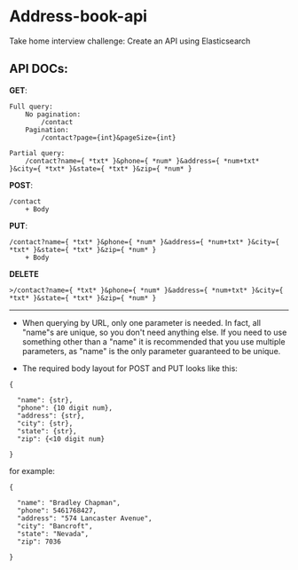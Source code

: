 # Address-book-api
Take home interview challenge: Create an API using Elasticsearch


 ## API DOCs:
  

**GET**:

    Full query:
        No pagination:
            /contact
        Pagination:
            /contact?page={int}&pageSize={int}

    Partial query:
        /contact?name={ *txt* }&phone={ *num* }&address={ *num+txt* }&city={ *txt* }&state={ *txt* }&zip={ *num* }

**POST**:

    /contact
        + Body

**PUT**:

    /contact?name={ *txt* }&phone={ *num* }&address={ *num+txt* }&city={ *txt* }&state={ *txt* }&zip={ *num* } 
        + Body

**DELETE**

    >/contact?name={ *txt* }&phone={ *num* }&address={ *num+txt* }&city={ *txt* }&state={ *txt* }&zip={ *num* } 

---

 - When querying by URL, only one parameter is needed.  In fact, all "name"s are unique, so you don't need anything else.
If you need to use something other than a "name" it is recommended that you use multiple parameters, as "name" is the only
parameter guaranteed to be unique.


 - The required body layout for POST and PUT looks like this:


  ```
  {

    "name": {str},
    "phone": {10 digit num},
    "address": {str},
    "city": {str},
    "state": {str},
    "zip": {<10 digit num}

  }
  ```

  for example:
  ```
  {

    "name": "Bradley Chapman",
    "phone": 5461768427,
    "address": "574 Lancaster Avenue",
    "city": "Bancroft",
    "state": "Nevada",
    "zip": 7036

  }
  ```